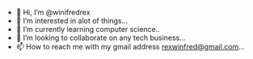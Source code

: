 - 👋 Hi, I’m @winifredrex
- 👀 I’m interested in alot of things...
- 🌱 I’m currently learning computer science..
- 💞️ I’m looking to collaborate on any tech business...
- 📫 How to reach me with my gmail address rexwinfred@gmail.com...

<!---
winifredrex/winifredrex is a ✨ special ✨ repository because its `README.md` (this file) appears on your GitHub profile.
You can click the Preview link to take a look at your changes.
--->
